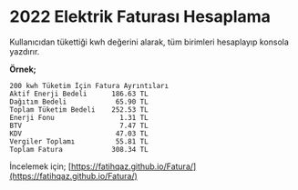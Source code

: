 # 2022 Elektrik Faturası Hesaplama

Kullanıcıdan tükettiği kwh değerini alarak, tüm birimleri hesaplayıp konsola yazdırır.

**Örnek;**

```
200 kwh Tüketim İçin Fatura Ayrıntıları
Aktif Enerji Bedeli      186.63 TL
Dağıtım Bedeli            65.90 TL
Toplam Tüketim Bedeli    252.53 TL
Enerji Fonu                1.31 TL
BTV                        7.47 TL
KDV                       47.03 TL
Vergiler Toplamı          55.81 TL
Toplam Fatura            308.34 TL
```

İncelemek için; [https://fatihqaz.github.io/Fatura/](https://fatihqaz.github.io/Fatura/)
